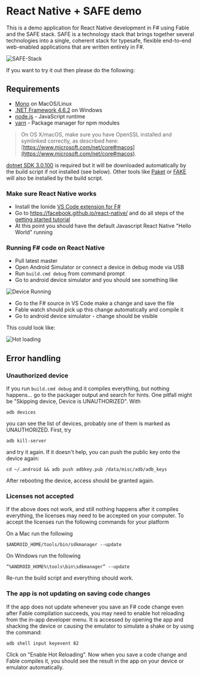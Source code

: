 # React Native + SAFE demo

This is a demo application for React Native development in F# using Fable and the SAFE stack.
SAFE is a technology stack that brings together several technologies into a single, coherent stack for typesafe, flexible end-to-end web-enabled applications that are written entirely in F#.

![SAFE-Stack](images/safe_logo.png "SAFE-Stack")

If you want to try it out then please do the following:

## Requirements

- [Mono](http://www.mono-project.com/) on MacOS/Linux
- [.NET Framework 4.6.2](https://support.microsoft.com/en-us/help/3151800/the--net-framework-4-6-2-offline-installer-for-windows) on Windows
- [node.js](https://nodejs.org/) - JavaScript runtime
- [yarn](https://yarnpkg.com/) - Package manager for npm modules

> On OS X/macOS, make sure you have OpenSSL installed and symlinked correctly, as described here: [https://www.microsoft.com/net/core#macos](https://www.microsoft.com/net/core#macos).

[dotnet SDK 3.0.100](https://www.microsoft.com/net/core) is required but it will be downloaded automatically by the build script if not installed (see below).
Other tools like [Paket](https://fsprojects.github.io/Paket/) or [FAKE](https://fake.build/) will also be installed by the build script.

### Make sure React Native works

* Install the Ionide [VS Code extension for F#](https://github.com/ionide/ionide-vscode-fsharp)
* Go to https://facebook.github.io/react-native/ and do all steps of the [getting started tutorial](https://facebook.github.io/react-native/docs/getting-started.html#content)
* At this point you should have the default Javascript React Native "Hello World" running

### Running F# code on React Native

* Pull latest master
* Open Android Simulator or connect a device in debug mode via USB
* Run `build.cmd debug` from command prompt
* Go to android device simulator and you should see something like

![Device Running](http://www.navision-blog.de/images/nightwatchapp.gif)

* Go to the F# source in VS Code make a change and save the file
* Fable watch should pick up this change automatically and compile it
* Go to android device simulator - change should be visible

This could look like:

![Hot loading](http://www.navision-blog.de/images/hotloading.gif)


## Error handling

### Unauthorized device

If you run `build.cmd debug` and it compiles everything, but nothing happens... go to the packager
output and search for hints.
One pitfall might be "Skipping device, Device is UNAUTHORIZED". With
```
adb devices
```
you can see the list of devices, probably one of them is marked as UNAUTHORIZED. First,
try
```
adb kill-server
```
and try it again. If it doesn't help, you can push the public key onto the device again:
```
cd ~/.android && adb push adbkey.pub /data/misc/adb/adb_keys
```
After rebooting the device, access should be granted again.

### Licenses not accepted

If the above does not work, and still nothing happens after it compiles everything, the licenses may need to be accepted on your computer. To accept the licenses run the following commands for your platform

On a Mac run the following
```
$ANDROID_HOME/tools/bin/sdkmanager --update
```
On Windows run the following
```
“%ANDROID_HOME%\tools\bin\sdkmanager” --update
```

Re-run the build script and everything should work.

### The app is not updating on saving code changes

If the app does not update whenever you save an F# code change even after Fable compilation succeeds, you may need to enable hot reloading from the in-app developer menu. It is accessed by opening the app and shacking the device or causing the emulator to simulate a shake or by using the command:
```
adb shell input keyevent 82
```

Click on "Enable Hot Reloading". Now when you save a code change and Fable compiles it, you should see the result in the app on your device or emulator automatically.

